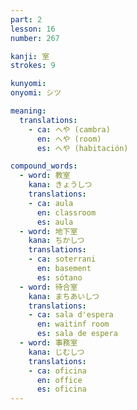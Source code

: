 ```yaml
---
part: 2
lesson: 16
number: 267

kanji: 室
strokes: 9

kunyomi:
onyomi: シツ

meaning:
  translations:
    - ca: へや (cambra)
      en: へや (room)
      es: へや (habitación)

compound_words:
  - word: 教室
    kana: きょうしつ
    translations:
    - ca: aula
      en: classroom
      es: aula
  - word: 地下室
    kana: ちかしつ
    translations:
    - ca: soterrani
      en: basement
      es: sótano
  - word: 待合室
    kana: まちあいしつ
    translations:
    - ca: sala d'espera
      en: waitinf room
      es: sala de espera
  - word: 事務室
    kana: じむしつ
    translations:
    - ca: oficina
      en: office
      es: oficina
---
```

